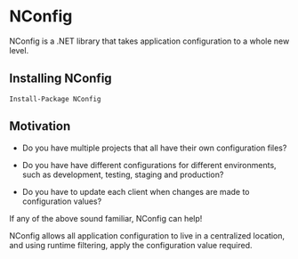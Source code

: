NConfig
===============

NConfig is a .NET library that takes application configuration to a whole new level.

Installing NConfig
------------------

    Install-Package NConfig

Motivation
----------

- Do you have multiple projects that all have their own configuration files?

- Do you have have different configurations for different environments, such as development, testing, staging and production?

- Do you have to update each client when changes are made to configuration values?

If any of the above sound familiar, NConfig can help!

NConfig allows all application configuration to live in a centralized location, and using runtime filtering, apply the configuration value required.

